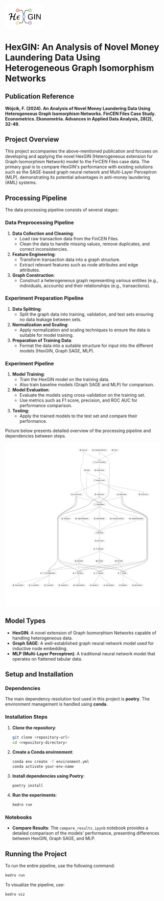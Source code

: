 <img src="./hexgin_logo.svg" width="25%">

# HexGIN: An Analysis of Novel Money Laundering Data Using Heterogeneous Graph Isomorphism Networks

## Publication Reference

**Wójcik, F. (2024). An Analysis of Novel Money Laundering Data Using Heterogeneous Graph Isomorphism Networks. FinCEN Files Case Study. Econometrics. Ekonometria. Advances in Applied Data Analysis, 28(2), 32-49.**

## Project Overview
This project accompanies the above-mentioned publication and focuses on developing and applying the novel HexGIN (Heterogeneous extension for Graph Isomorphism Network) model to the FinCEN Files case data. The primary goal is to compare HexGIN's performance with existing solutions such as the SAGE-based graph neural network and Multi-Layer Perceptron (MLP), demonstrating its potential advantages in anti-money laundering (AML) systems.

## Processing Pipeline

The data processing pipeline consists of several stages:

### Data Preprocessing Pipeline
1. **Data Collection and Cleaning**:
    - Load raw transaction data from the FinCEN Files.
    - Clean the data to handle missing values, remove duplicates, and correct inconsistencies.
2. **Feature Engineering**:
    - Transform transaction data into a graph structure.
    - Extract relevant features such as node attributes and edge attributes.
3. **Graph Construction**:
    - Construct a heterogeneous graph representing various entities (e.g., individuals, accounts) and their relationships (e.g., transactions).

### Experiment Preparation Pipeline
1. **Data Splitting**:
    - Split the graph data into training, validation, and test sets ensuring no data leakage between sets.
2. **Normalization and Scaling**:
    - Apply normalization and scaling techniques to ensure the data is suitable for model training.
3. **Preparation of Training Data**:
    - Format the data into a suitable structure for input into the different models (HexGIN, Graph SAGE, MLP).

### Experiment Pipeline
1. **Model Training**:
    - Train the HexGIN model on the training data.
    - Also train baseline models (Graph SAGE and MLP) for comparison.
2. **Model Evaluation**:
    - Evaluate the models using cross-validation on the training set.
    - Use metrics such as F1 score, precision, and ROC AUC for performance comparison.
3. **Testing**:
    - Apply the trained models to the test set and compare their performance.

Picture below presents detailed overview of the processing pipeline and dependencies between steps.

![Pipeline Overview](./project_pipeline.png)

## Model Types
- **HexGIN**: A novel extension of Graph Isomorphism Networks capable of handling heterogeneous data.
- **Graph SAGE**: A well-established graph neural network model used for inductive node embedding.
- **MLP (Multi-Layer Perceptron)**: A traditional neural network model that operates on flattened tabular data.

## Setup and Installation

### Dependencies
The main dependency resolution tool used in this project is **poetry**. The environment management is handled using **conda**.

### Installation Steps
1. **Clone the repository**:
    ```bash
    git clone <repository-url>
    cd <repository-directory>
    ```

2. **Create a Conda environment**:
    ```bash
    conda env create -f environment.yml
    conda activate your-env-name
    ```

3. **Install dependencies using Poetry**:
    ```bash
    poetry install
    ```

4. **Run the experiments**:
    ```bash
    kedro run
    ```

### Notebooks
- **Compare Results**: The `compare_results.ipynb` notebook provides a detailed comparison of the models' performance, presenting differences between HexGIN, Graph SAGE, and MLP.

## Running the Project
To run the entire pipeline, use the following command:
```bash
kedro run
```

To visualize the pipeline, use:
```bash
kedro viz
```
